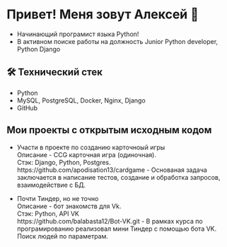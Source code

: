 ## 
# Привет! Меня зовут Алексей 👋
*   Начинающий програмист языка Python!
*   В активном поиске работы на должность Junior Python developer, Python Django

## 🛠 Технический стек
*   Python
*   MySQL, PostgreSQL, Docker, Nginx, Django
*   GitHub

## Мои проекты с открытым исходным кодом
*   <p>Участи в проекте по созданию карточноый игры<br>
    Описание - CCG карточная игра (одиночная).<br>
    Стэк: Django, Python, Postgres.<br>
    https://github.com/apodisation13/cardgame - Основаная задача заключается в написание тестов, создание и обработка запросов, взаимодействие с БД.</p>

*   <p>Почти Тиндер, но не точно<br>
    Описание - бот знакомств для Vk.<br>
    Стэк: Python, API VK<br>
    https://github.com/balabasta12/Bot-VK.git - В рамках курса по програмированию реализовал мини Тиндер с помощью бота VK. Поиск людей по параметрам.</p>

